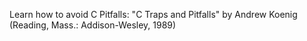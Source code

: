 Learn how to avoid C Pitfalls:
  "C Traps and Pitfalls" by Andrew Koenig (Reading, Mass.: Addison-Wesley, 1989)
